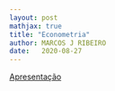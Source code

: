 ```yaml
---
layout: post
mathjax: true
title: "Econometria"
author: MARCOS J RIBEIRO
date:   2020-08-27
---
```



<head>
    <meta charset="UTF-8"/>
    <style>
        p{
            text-align: justify;
        }
    </style>
</head>



[Apresentação](https://mj-ribeiro.github.io/econometria.pdf)
